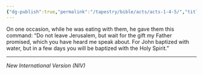 ```yaml
---
{"dg-publish":true,"permalink":"/tapestry/bible/acts/acts-1-4-5/","title":"Acts 1:4-5","tags":["bible-verse","bible-verse"],"dgHomeLink":true,"dgShowLocalGraph":true,"dgEnableSearch":true}
---
```


On one occasion, while he was eating with them, he gave them this command: “Do not leave Jerusalem, but wait for the gift my Father promised, which you have heard me speak about. For John baptized with water, but in a few days you will be baptized with the Holy Spirit.”

---
*New International Version (NIV)*